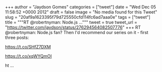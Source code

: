 
+++
author = "Jaydson Gomes"
categories = ["tweet"]
date = "Wed Dec 05 11:58:52 +0000 2012"
draft = false
image = "No media found for this Tweet"
slug = "20af9a1623395f79d725550cfd114fc6ad7aaa0e"
tags = ["tweet"]
title = """RT @robertnyman: Node.js ..."""
tweet = true
tweet_url = "https://twitter.com/jaydson/status/276294564082507776"
+++
RT @robertnyman: Node.js fan? Then I'd recommend our series on it - first three posts:

https://t.co/SHfZ7DXM

https://t.co/xqWYQmOI

ht ...
